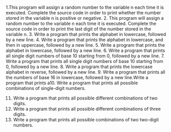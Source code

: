 1.This program will assign a random number to the variable n each time it is executed. Complete the source code in order to print whether the number stored in the variable n is positive or negative.
2. This program will assign a random number to the variable n each time it is executed. Complete the source code in order to print the last digit of the number stored in the variable n.
3. Write a program that prints the alphabet in lowercase, followed by a new line.
4. Write a program that prints the alphabet in lowercase, and then in uppercase, followed by a new line.
5. Write a program that prints the alphabet in lowercase, followed by a new line.
6. Write a program that prints all single digit numbers of base 10 starting from 0, followed by a new line.
7. Write a program that prints all single digit numbers of base 10 starting from 0, followed by a new line.
8. Write a program that prints the lowercase alphabet in reverse, followed by a new line.
9.    Write a program that prints all the numbers of base 16 in lowercase, followed by a new line.Write a program that prints a10. Write a program that prints all possible combinations of single-digit numbers.

11. Write a program that prints all possible different combinations of two digits.
12. Write a program that prints all possible different combinations of three digits.
13. Write a program that prints all possible combinations of two two-digit numbers.
